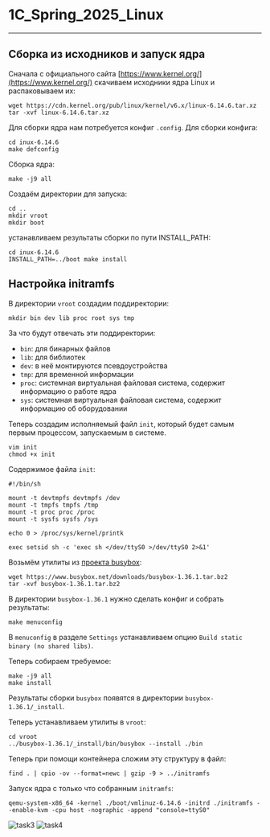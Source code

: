 # 1C_Spring_2025_Linux

---

## Сборка из исходников и запуск ядра

Сначала с официального сайта [https://www.kernel.org/](https://www.kernel.org/) скачиваем
исходники ядра Linux и распаковываем их:
```shell
wget https://cdn.kernel.org/pub/linux/kernel/v6.x/linux-6.14.6.tar.xz
tar -xvf linux-6.14.6.tar.xz
```

Для сборки ядра нам потребуется конфиг `.config`. Для сборки конфига:
```shell
cd inux-6.14.6
make defconfig
```

Сборка ядра:
```shell
make -j9 all
```


Создаём директории для запуска:
```shell
cd ..
mkdir vroot
mkdir boot
```

устанавливаем результаты сборки по пути INSTALL_PATH:
```shell
cd inux-6.14.6
INSTALL_PATH=../boot make install
```

## Настройка initramfs

В директории `vroot` создадим поддиректории:
```shell
mkdir bin dev lib proc root sys tmp
```

За что будут отвечать эти поддиректории:
- `bin`: для бинарных файлов
- `lib`: для библиотек
- `dev`: в неё монтируются псевдоустройства
- `tmp`: для временной информации
- `proc`: системная виртуальная файловая система, содержит информацию о работе ядра
- `sys`: системная виртуальная файловая система, содержит информацию об оборудовании

Теперь создадим исполняемый файл `init`, который будет самым первым процессом, запускаемым
в системе.
```shell
vim init
chmod +x init
```

Содержимое файла `init`:
```shell
#!/bin/sh

mount -t devtmpfs devtmpfs /dev
mount -t tmpfs tmpfs /tmp
mount -t proc proc /proc
mount -t sysfs sysfs /sys

echo 0 > /proc/sys/kernel/printk

exec setsid sh -c 'exec sh </dev/ttyS0 >/dev/ttyS0 2>&1'
```

Возьмём утилиты из [проекта busybox](https://www.busybox.net/):
```shell
wget https://www.busybox.net/downloads/busybox-1.36.1.tar.bz2
tar -xvf busybox-1.36.1.tar.bz2
```

В директории `busybox-1.36.1` нужно сделать конфиг и собрать результаты:
```shell
make menuconfig
```

В `menuconfig` в разделе `Settings` устанавливаем опцию `Build static binary (no shared libs)`.

Теперь собираем требуемое:
```shell
make -j9 all
make install
```

Результаты сборки `busybox` появятся в директории `busybox-1.36.1/_install`.

Теперь устанавливаем утилиты в `vroot`:
```shell
cd vroot
../busybox-1.36.1/_install/bin/busybox --install ./bin
```

Теперь при помощи контейнера сложим эту структуру в файл:
```shell
find . | cpio -ov --format=newc | gzip -9 > ../initramfs
```

Запуск ядра с только что собранным `initramfs`:
```shell
qemu-system-x86_64 -kernel ./boot/vmlinuz-6.14.6 -initrd ./initramfs --enable-kvm -cpu host -nographic -append "console=ttyS0"
```

![task3](./2025-05-19%2016-47-53.gif)
![task4](./2025-05-19%2017-01-05.gif)